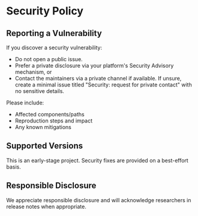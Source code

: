 # Security Policy

## Reporting a Vulnerability
If you discover a security vulnerability:
- Do not open a public issue.
- Prefer a private disclosure via your platform's Security Advisory mechanism, or
- Contact the maintainers via a private channel if available. If unsure, create a minimal issue titled "Security: request for private contact" with no sensitive details.

Please include:
- Affected components/paths
- Reproduction steps and impact
- Any known mitigations

## Supported Versions
This is an early-stage project. Security fixes are provided on a best-effort basis.

## Responsible Disclosure
We appreciate responsible disclosure and will acknowledge researchers in release notes when appropriate.
